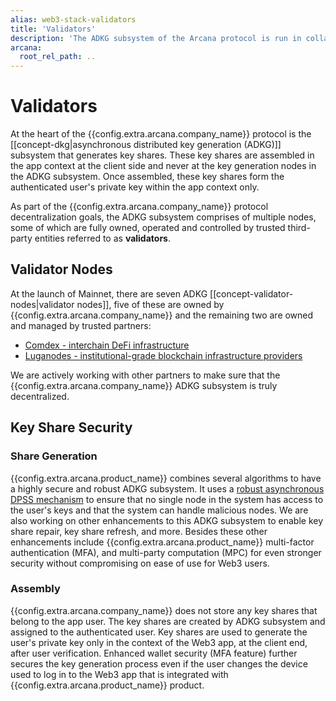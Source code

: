 ```yaml
---
alias: web3-stack-validators
title: 'Validators'
description: 'The ADKG subsystem of the Arcana protocol is run in collaboration with trusted third-party partners or collaborators for meeting our decentralization goals.'
arcana:
  root_rel_path: ..
---
```

  
# Validators

At the heart of the {{config.extra.arcana.company_name}} protocol is the [[concept-dkg|asynchronous distributed key generation (ADKG)]] subsystem that generates key shares. These key shares are assembled in the app context at the client side and never at the key generation nodes in the ADKG subsystem. Once assembled, these key shares form the authenticated user's private key within the app context only.

As part of the {{config.extra.arcana.company_name}} protocol decentralization goals, the ADKG subsystem comprises of multiple nodes, some of which are fully owned, operated and controlled by trusted third-party entities referred to as **validators**.

## Validator Nodes

At the launch of Mainnet, there are seven ADKG [[concept-validator-nodes|validator nodes]], five of these are owned by {{config.extra.arcana.company_name}} and the remaining two are owned and managed by trusted partners:

* [Comdex - interchain DeFi infrastructure](https://comdex.one/)
* [Luganodes - institutional-grade blockchain infrastructure providers](https://www.luganodes.com/)

We are actively working with other partners to make sure that the {{config.extra.arcana.company_name}} ADKG subsystem is truly decentralized.

## Key Share Security

### Share Generation

{{config.extra.arcana.product_name}} combines several algorithms to have a highly secure and robust ADKG subsystem. It uses a [robust asynchronous DPSS mechanism](https://eprint.iacr.org/2022/971) to ensure that no single node in the system has access to the user's keys and that the system can handle malicious nodes. We are also working on other enhancements to this ADKG subsystem to enable key share repair, key share refresh, and more. Besides these other enhancements include {{config.extra.arcana.product_name}} multi-factor authentication (MFA), and multi-party computation (MPC) for even stronger security without compromising on ease of use for Web3 users.

### Assembly

{{config.extra.arcana.company_name}} does not store any key shares that belong to the app user. The key shares are created by ADKG subsystem and assigned to the authenticated user. Key shares are used to generate the user's private key only in the context of the Web3 app, at the client end, after user verification. Enhanced wallet security (MFA feature) further secures the key generation process even if the user changes the device used to log in to the Web3 app that is integrated with {{config.extra.arcana.product_name}} product.
